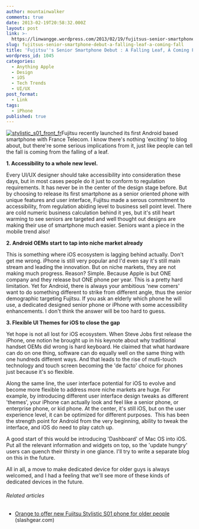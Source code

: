 ```yaml
---
author: mountainwalker
comments: true
date: 2013-02-19T20:58:32.000Z
layout: post
link: >-
  https://linwangge.wordpress.com/2013/02/19/fujitsus-senior-smartphone-debut-a-falling-leaf-a-coming-fall/
slug: fujitsus-senior-smartphone-debut-a-falling-leaf-a-coming-fall
title: 'Fujitsu''s Senior Smartphone Debut : A Falling Leaf, A Coming Fall '
wordpress_id: 1045
categories:
  - Anything Apple
  - Design
  - iOS
  - Tech Trends
  - UI/UX
post_format:
  - Link
tags:
  - iPhone
published: true
---
```


[![stylistic_s01_front_fr](http://linwangge.files.wordpress.com/2013/02/stylistic_s01_front_fr.png)](http://linwangge.files.wordpress.com/2013/02/stylistic_s01_front_fr.png)Fujitsu recently launched its first Android based smartphone with France Telecom. I know there's nothing 'exciting' to blog about, but there're some serious implications from it, just like people can tell the fall is coming from the falling of a leaf. 

**1. Accessibility to a whole new level.**

Every UI/UX designer should take accessibility into consideration these days, but in most cases people do it just to conform to regulation requirements. It has never be in the center of the design stage before. But by choosing to release its first smartphone as a senior oriented phone with unique features and user interface, Fujitsu made a serous commitment to accessibility, from regulation abiding level to business sell point level. There are cold numeric business calculation behind it yes, but it's still heart warming to see seniors are targeted and well thought out designs are making their use of smartphone much easier. Seniors want a piece in the mobile trend also!

**2. Android OEMs start to tap into niche market already**

This is something where iOS ecosystem is lagging behind actually. Don't get me wrong. iPhone is still very popular and I'd even say it's still main stream and leading the innovation. But on niche markets, they are not making much progress. Reason? Simple. Because Apple is but ONE company and they release but ONE phone per year. This is a pretty hard limitation. Yet for Android, there is always your ambitious 'new comers' want to do something different to strike from different angle, thus the senior demographic targeting Fujitsu. If you ask an elderly which phone he will use, a dedicated designed senior phone or iPhone with some accessibility enhancements. I don't think the answer will be too hard to guess.

**3. Flexible UI Themes for iOS to close the gap**

Yet hope is not all lost for iOS ecosystem. When Steve Jobs first release the iPhone, one notion he brought up in his keynote about why traditional handset OEMs did wrong is hard keyboard. He claimed that what hardware can do on one thing, software can do equally well on the same thing with one hundreds different ways. And that leads to the rise of mutli-touch technology and touch screen becoming the 'de facto' choice for phones just because it's so flexible.

Along the same line, the user interface potential for iOS to evolve and become more flexible to address more niche markets are huge. For example, by introducing different user interface design tweaks as different 'themes', your iPhone can actually look and feel like a senior phone, or enterprise phone, or kid phone. At the center, it's still iOS, but on the user experience level, it can be optimized for different purposes.  This has been the strength point for Android from the very beginning, ability to tweak the interface, and iOS do need to play catch up.

A good start of this would be introducing 'Dashboard' of Mac OS into iOS. Put all the relevant information and widgets on top, so the 'update hungry' users can quench their thirsty in one glance. I'll try to write a separate blog on this in the future. 

All in all, a move to make dedicated device for older guys is always welcomed, and I had a feeling that we'll see more of these kinds of dedicated devices in the future.


###### Related articles





	
  * [Orange to offer new Fujitsu Stylistic S01 phone for older people](http://www.slashgear.com/orange-to-offer-new-fujitsu-stylistic-s01-phone-for-older-people-19269912/) (slashgear.com)

